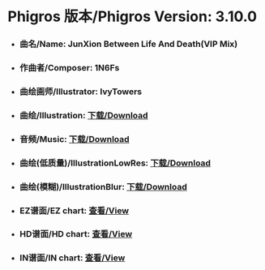
# Phigros 版本/Phigros Version:  3.10.0

- ### __曲名/Name:  JunXion Between Life And Death(VIP Mix)__

- ### __作曲者/Composer:  1N6Fs__

- ### __曲绘画师/Illustrator:  IvyTowers__

- ### __曲绘/Illustration:  [下载/Download](https://github.com/Po6647A/WebAssests/releases/download/3.10.0/1077.png)__

- ### __音频/Music:  [下载/Download](https://github.com/Po6647A/WebAssests/releases/download/3.10.0/1866.ogg)__

- ### __曲绘(低质量)/IllustrationLowRes:  [下载/Download](https://github.com/Po6647A/WebAssests/releases/download/3.10.0/1569.png)__

- ### __曲绘(模糊)/IllustrationBlur:  [下载/Download](https://github.com/Po6647A/WebAssests/releases/download/3.10.0/0)__


- ### __EZ谱面/EZ chart:  [查看/View](./EZ.json/index.html)__

- ### __HD谱面/HD chart:  [查看/View](./HD.json/index.html)__

- ### __IN谱面/IN chart:  [查看/View](./IN.json/index.html)__
